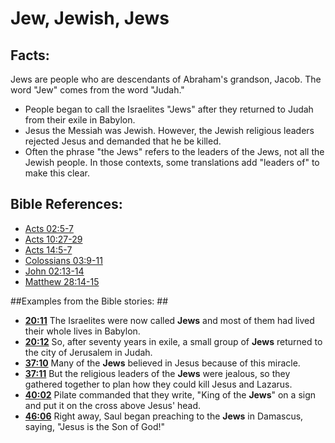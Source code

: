 # Jew, Jewish, Jews #

## Facts: ##

Jews are people who are descendants of Abraham's grandson, Jacob. The word "Jew" comes from the word "Judah."

* People began to call the Israelites "Jews" after they returned to Judah from their exile in Babylon.
* Jesus the Messiah was Jewish. However, the Jewish religious leaders rejected Jesus and demanded that he be killed.
* Often the phrase "the Jews" refers to the leaders of the Jews, not all the Jewish people. In those contexts, some translations add "leaders of" to make this clear.



## Bible References: ##

* [Acts 02:5-7](en/tn/act/help/02/05)
* [Acts 10:27-29](en/tn/act/help/10/27)
* [Acts 14:5-7](en/tn/act/help/14/05)
* [Colossians 03:9-11](en/tn/col/help/03/09)
* [John 02:13-14](en/tn/jhn/help/02/13)
* [Matthew 28:14-15](en/tn/mat/help/28/14)

##Examples from the Bible stories: ##

* __[20:11](en/tn/obs/help/20/11)__ The Israelites were now called __Jews__  and most of them had lived their whole lives in Babylon.
* __[20:12](en/tn/obs/help/20/12)__ So, after seventy years in exile, a small group of __Jews__  returned to the city of Jerusalem in Judah.
* __[37:10](en/tn/obs/help/37/10)__ Many of the __Jews__  believed in Jesus because of this miracle.
* __[37:11](en/tn/obs/help/37/11)__ But the religious leaders of the __Jews__  were jealous, so they gathered together to plan how they could kill Jesus and Lazarus.
* __[40:02](en/tn/obs/help/40/02)__ Pilate commanded that they write, "King of the __Jews__" on a sign and put it on the cross above Jesus' head.
* __[46:06](en/tn/obs/help/46/06)__ Right away, Saul began preaching to the __Jews__  in Damascus, saying, "Jesus is the Son of God!"